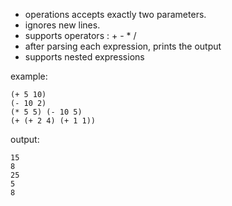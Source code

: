 * operations accepts exactly two parameters. 
* ignores new lines.
* supports operators : + - * /
* after parsing each expression, prints the output
* supports nested expressions

example:

```
(+ 5 10)
(- 10 2)
(* 5 5) (- 10 5)
(+ (+ 2 4) (+ 1 1))
```

output:
```
15
8
25
5
8
```
